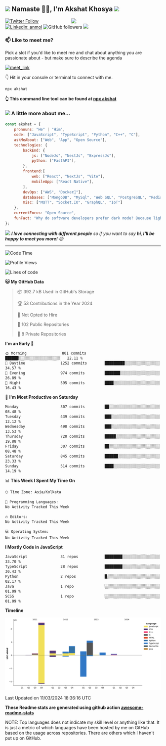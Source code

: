 <h2><img src="https://emojis.slackmojis.com/emojis/images/1531849430/4246/blob-sunglasses.gif?1531849430" width="30"/> Namaste 🙏🏻, I'm Akshat Khosya <img src="https://media.giphy.com/media/12oufCB0MyZ1Go/giphy.gif" width="50"></h2>
<img align='right' src="https://media.giphy.com/media/836HiJc7pgzy8iNXCn/giphy.gif" width="290">


[![Twitter Follow](https://img.shields.io/twitter/follow/akshatkhosya?label=Follow)](https://twitter.com/akshatkhosya)
[![Linkedin: anmol](https://img.shields.io/badge/-akshat-blue?style=flat-square&logo=Linkedin&logoColor=white&link=https://www.linkedin.com/in/akshatkhosya/)](https://www.linkedin.com/in/akshatkhosya/)
![GitHub followers](https://img.shields.io/github/followers/akshat-khosya?label=Follow&style=social)
![](https://komarev.com/ghpvc/?username=akshat-khosya&label=Profile%20views&color=0e75b6&style=flat)


### 📫 Like to meet me?

Pick a slot if you'd like to meet me and chat about anything you are passionate about - but make sure to describe the agenda

<a href="https://calendly.com/akshatkhosya/30min" target="_blank"><img width="498" alt="meet_link" src="https://user-images.githubusercontent.com/15426564/144297439-f530f383-e73e-41e0-9914-a9b7d3f432e5.png"></a>

👇 Hit in your console or terminal to connect with me.

```bash
npx akshat
```
**👆 This command line tool can be found at [npx akshat](https://github.com/akshat/npx_card)**

### <img src="https://media.giphy.com/media/VgCDAzcKvsR6OM0uWg/giphy.gif" width="50"> A little more about me...  

```javascript
const akshat = {
    pronouns: "He" | "Him",
    code: ["JavaScript", "TypeScript", "Python", "C++", "C"],
    askMeAbout: ["Web", "App", "Open Source"],
    technologies: {
        backEnd: {
            js: ["NodeJs", "NestJs", "ExpressJs"],
            python: ["FastAPI"],
        },
        frontend:[
            web: ["React", "NextJs", "Vite"],
            mobileApp: ["React Native"],
        ],
        devOps: ["AWS", "Docker🐳"],
        databases: ["MongoDB", "MySql", "Web SQL", "PostgreSQL", "Redis"],
        misc: ["MQTT", "Socket.IO", "GraphQL", "IoT"]
    },
    currentFocus: "Open Source",
    funFact: "Why do software developers prefer dark mode? Because light attracts bugs!"
};
```

<img src="https://media.giphy.com/media/LnQjpWaON8nhr21vNW/giphy.gif" width="60"> <em><b>I love connecting with different people</b> so if you want to say <b>hi, I'll be happy to meet you more!</b> 😊</em>

---
<!--START_SECTION:waka-->
![Code Time](http://img.shields.io/badge/Code%20Time-0%20secs-blue)

![Profile Views](http://img.shields.io/badge/Profile%20Views-2-blue)

![Lines of code](https://img.shields.io/badge/From%20Hello%20World%20I%27ve%20Written-5.6%20million%20lines%20of%20code-blue)

**🐱 My GitHub Data** 

> 📦 392.7 kB Used in GitHub's Storage 
 > 
> 🏆 53 Contributions in the Year 2024
 > 
> 🚫 Not Opted to Hire
 > 
> 📜 102 Public Repositories 
 > 
> 🔑 8 Private Repositories 
 > 
**I'm an Early 🐤** 

```text
🌞 Morning                801 commits         ██████░░░░░░░░░░░░░░░░░░░   22.11 % 
🌆 Daytime                1252 commits        █████████░░░░░░░░░░░░░░░░   34.57 % 
🌃 Evening                974 commits         ███████░░░░░░░░░░░░░░░░░░   26.89 % 
🌙 Night                  595 commits         ████░░░░░░░░░░░░░░░░░░░░░   16.43 % 
```
📅 **I'm Most Productive on Saturday** 

```text
Monday                   307 commits         ██░░░░░░░░░░░░░░░░░░░░░░░   08.48 % 
Tuesday                  439 commits         ███░░░░░░░░░░░░░░░░░░░░░░   12.12 % 
Wednesday                490 commits         ███░░░░░░░░░░░░░░░░░░░░░░   13.53 % 
Thursday                 720 commits         █████░░░░░░░░░░░░░░░░░░░░   19.88 % 
Friday                   307 commits         ██░░░░░░░░░░░░░░░░░░░░░░░   08.48 % 
Saturday                 845 commits         ██████░░░░░░░░░░░░░░░░░░░   23.33 % 
Sunday                   514 commits         ████░░░░░░░░░░░░░░░░░░░░░   14.19 % 
```


📊 **This Week I Spent My Time On** 

```text
🕑︎ Time Zone: Asia/Kolkata

💬 Programming Languages: 
No Activity Tracked This Week

🔥 Editors: 
No Activity Tracked This Week

💻 Operating System: 
No Activity Tracked This Week
```

**I Mostly Code in JavaScript** 

```text
JavaScript               31 repos            ████████░░░░░░░░░░░░░░░░░   33.70 % 
TypeScript               28 repos            ████████░░░░░░░░░░░░░░░░░   30.43 % 
Python                   2 repos             █░░░░░░░░░░░░░░░░░░░░░░░░   02.17 % 
Java                     1 repo              ░░░░░░░░░░░░░░░░░░░░░░░░░   01.09 % 
SCSS                     1 repo              ░░░░░░░░░░░░░░░░░░░░░░░░░   01.09 % 
```



**Timeline**

![Lines of Code chart](https://raw.githubusercontent.com/akshat-khosya/akshat-khosya/main/assets/bar_graph.png)


 Last Updated on 11/03/2024 18:36:16 UTC
<!--END_SECTION:waka-->

**These Readme stats are generated using github action [awesome-readme-stats](https://github.com/anmol098/waka-readme-stats)**

NOTE: Top languages does not indicate my skill level or anything like that. It is just a metric of which languages have been hosted by me on GitHub based on the usage across repositories. There are others which I haven't put up on GitHub.
